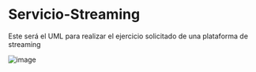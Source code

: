 # Servicio-Streaming

Este será el UML para realizar el ejercicio solicitado de una plataforma de streaming 

![image](https://github.com/SantiagoUrbano/Servicio-Streaming/assets/116132640/fbd92f65-1fce-4941-ba1c-2c0ddb9ebb23)
